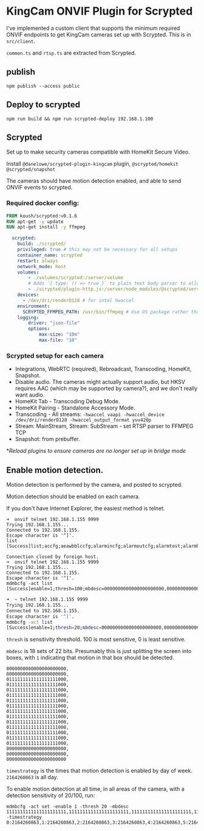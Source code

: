 # KingCam ONVIF Plugin for Scrypted

I've implemented a custom client that supports the minimum required ONVIF endpoints to get KingCam cameras set up with Scrypted. This is in `src/client`.

`common.ts` and `rtsp.ts` are extracted from Scrypted.

## publish

`npm publish --access public`

## Deploy to scrypted
`npm run build && npm run scrypted-deploy 192.168.1.100`

## Scrypted

Set up to make security cameras compatible with HomeKit Secure Video.

Install `@danelowe/scrypted-plugin-kingcam` plugin, `@scrypted/homekit` `@scrypted/snapshot`

The cameras should have motion detection enabled, and able to send ONVIF events to scrypted.

### Required docker config:
```dockerfile
FROM koush/scrypted:v0.1.6
RUN apt-get -y update
RUN apt-get install -y ffmpeg
```
```yaml
  scrypted:
    build: ./scrypted/
    privileged: true # this may not be necessary for all setups
    container_name: scrypted
    restart: always
    network_mode: host
    volumes:
        - ./volumes/scrypted:/server/volume
        # Adds `{ type: () => true }` to plain text body parser to allow XML or other non-JSON bodies to be posted.
        - ./scrypted/plugin-http.js:/server/node_modules/@scrypted/server/dist/plugin/plugin-http.js
    devices:
      - /dev/dri/renderD128 # for intel hwaccel
    environment:
      SCRYPTED_FFMPEG_PATH: /usr/bin/ffmpeg # Use OS package rather than node package, to support VAAPI hardware decoding.
    logging:
        driver: "json-file"
        options:
            max-size: "10m"
            max-file: "10"
```

### Scrypted setup for each camera

- Integrations, WebRTC (required), Rebroadcast, Transcoding, HomeKit, Snapshot.
- Disable audio. The cameras might actually support audio, but HKSV requires AAC (which may be supported by camera?), and we don't really want audio.
- HomeKit Tab - Transcoding Debug Mode.
- HomeKit Pairing - Standalone Accessory Mode.
- Transcoding - All streams: `-hwaccel vaapi -hwaccel_device /dev/dri/renderD128 -hwaccel_output_format yuv420p`
- Stream: MainStream, Stream: SubStream - set RTSP parser to FFMPEG TCP
- Snapshot: from prebuffer.

**Reload plugins to ensure cameras are no longer set up in bridge mode*

## Enable motion detection.

Motion detection is performed by the camera, and posted to scrypted.

Motion detection should be enabled on each camera. 

If you don't have Internet Explorer, the easiest method is telnet.

```
➜  onvif telnet 192.168.1.155 9999
Trying 192.168.1.155...
Connected to 192.168.1.155.
Escape character is '^]'.
list
[Success]list;accfg;aeawbblccfg;alarmincfg;alarmoutcfg;alarmtest;alarmhost;audiocfg;audiotestcfg;blackmargincfg;ca2aicfg;ca2host;ca2mdcfg;ca2vlcfg;ca2vmcfg;capturecfg;ca2ipconflict;ca2linkbroken;ca2diskfull;ca2diskerror;ddns9299;ddns3322;devrecordcfg;devvecfg;denoisecfg;emailcfg;ethcfg;ftpclicfg;getalarmevent;ircfg;mdcfg;mdmbcfg;nfsrecordcfg;osdcfg;osdstrcfg;osdstylecfg;portcfg;pppoecfg;roicfg;sambarecordcfg;searchfilecfg;getlog;sysctrl;timecfg;update;ntpcfg;upnpcfg;sdcard;userpasswd;veprofile;version;vicfg;vlcfg;toggle;videomaskcfg;capability;showweb;ptzcfg;checkuser;authmode;diskalarmcfg;vmaskalarmcfg;prienv;bootargs;guobiaocfg;guobiaoaddr;tslivecfg;hngscfg;jstarcfg;tutkcfg;format;mkdosfsprogbar;lensdpc;lenscs;danalecfg;danaleconf;dhcpnotify;outispadjust;

Connection closed by foreign host.
➜  onvif telnet 192.168.1.155 9999
Trying 192.168.1.155...
Connected to 192.168.1.155.
Escape character is '^]'.
mdmbcfg -act list
[Success]enable=1;thresh=100;mbdesc=0000000000000000000000,0000000000000000000000,0000000000000000000000,0000000000000000000000,0000000000000000000000,0000000000000000000000,0000000000000000000000,0000000000000000000000,0000000000000000000000,0000000000000000000000,0000000000000000000000,0000000000000000000000,0000000000000000000000,0000000000000000000000,0000000000000000000000,0000000000000000000000,0000000000000000000000,0000000000000000000000,;timestrategy=0:2164260863,1:2164260863,2:2164260863,3:2164260863,4:2164260863,5:2164260863,6:2164260863,;
```

```bash
➜  ~ telnet 192.168.1.155 9999
Trying 192.168.1.155...
Connected to 192.168.1.155.
Escape character is '^]'.
mdmbcfg -act list
[Success]enable=1;thresh=20;mbdesc=0000000000000000000000,0000000000000000000000,0111111111111111111000,0111111111111111111000,0111111111111111111000,0111111111111111111000,0111111111111111111000,0111111111111111111000,0111111111111111111000,0111111111111111111000,0111111111111111111000,0111111111111111111000,0111111111111111111000,0111111111111111111000,0111111111111111111000,0000000000000000000000,0000000000000000000000,0000000000000000000000,;timestrategy=0:2164260863,1:2164260863,2:2164260863,3:2164260863,4:2164260863,5:2164260863,6:2164260863,;
```

`thresh` is sensitivity threshold. 100 is most sensitive, 0 is least sensitive.

`mbdesc` is 18 sets of 22 bits. Presumably this is just splitting the screen into boxes, with `1` indicating that motion in that box should be detected.

```
0000000000000000000000,
0000000000000000000000,
0111111111111111111000,
0111111111111111111000,
0111111111111111111000,
0111111111111111111000,
0111111111111111111000,
0111111111111111111000,
0111111111111111111000,
0111111111111111111000,
0111111111111111111000,
0111111111111111111000,
0111111111111111111000,
0111111111111111111000,
0111111111111111111000,
0000000000000000000000,
0000000000000000000000,
0000000000000000000000
```

`timestrategy` is the times that motion detection is enabled by day of week. `2164260863` is all day.

To enable motion detection at all time, in all areas of the camera, with a detection sensitivity of 20/100, run:

```
mdmbcfg -act set -enable 1 -thresh 20 -mbdesc 1111111111111111111111,1111111111111111111111,1111111111111111111111,1111111111111111111111,1111111111111111111111,1111111111111111111111,1111111111111111111111,1111111111111111111111,1111111111111111111111,1111111111111111111111,1111111111111111111111,1111111111111111111111,1111111111111111111111,1111111111111111111111,1111111111111111111111,1111111111111111111111,1111111111111111111111,1111111111111111111111 -timestrategy 0:2164260863,1:2164260863,2:2164260863,3:2164260863,4:2164260863,5:2164260863,6:2164260863;
```